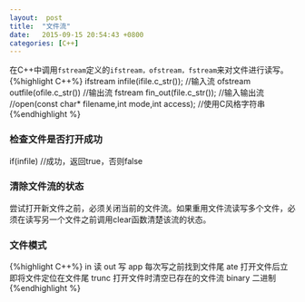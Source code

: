 ```yaml
---
layout:  post
title:  "文件流"
date:	2015-09-15 20:54:43 +0800
categories: [C++]
---
```

在C++中调用`fstream`定义的`ifstream，ofstream，fstream`来对文件进行读写。
{%highlight C++%}
ifstream infile(ifile.c_str());             //输入流
ofstream outfile(ofile.c_str())		    //输出流
fstream fin_out(file.c_str());		    //输入输出流
//open(const char* filename,int mode,int access);
//使用C风格字符串
{%endhighlight %}
### 检查文件是否打开成功
if(infile) //成功，返回true，否则false

### 清除文件流的状态
尝试打开新文件之前，必须关闭当前的文件流。如果重用文件流读写多个文件，必须在读写另一个文件之前调用clear函数清楚该流的状态。

### 文件模式
{%highlight C++%}
in      读
out	写
app	每次写之前找到文件尾
ate	打开文件后立即将文件定位在文件尾
trunc	打开文件时清空已存在的文件流
binary	二进制
{%endhighlight %}
